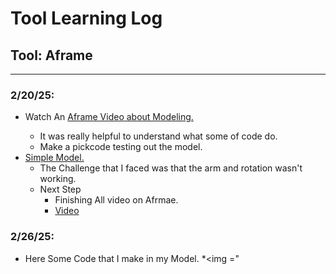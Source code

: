 # Tool Learning Log

## Tool: **Aframe**

---

### 2/20/25:
* Watch An <a href="https://www.youtube.com/watch?v=P6sWX25VvxQ&list=PLWkWuhMLkR7D_VSEMkj45NIgF8i2dlUce&index=6">Aframe Video about Modeling.<a>
  * It was really helpful to understand what some of code do.
  * Make a pickcode testing out the model.
* <a href="https://app.pickcode.io/project/cm6zffvpu32izkc1mi0nmn8ru">Simple Model.</a>
  * The Challenge that I faced was that the arm and rotation wasn't working.
  * Next Step
    * Finishing All video on Afrmae.
    * <a href="https://www.youtube.com/playlist?list=PLWkWuhMLkR7D_VSEMkj45NIgF8i2dlUce">Video<a> 
  

### 2/26/25:
* Here Some Code that I make in my Model.
  *<img ="


<!-- 
* Links you used today (websites, videos, etc)
* Things you tried, progress you made, etc
* Challenges, a-ha moments, etc
* Questions you still have
* What you're going to try next
-->
